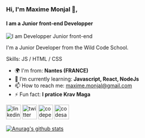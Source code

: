 ### Hi, I'm Maxime Monjal 👋,
#### I am a Junior front-end Developper
![I am Developper Junior front-end](https://media-exp1.licdn.com/dms/image/C5616AQEbU_ZrBhQY7g/profile-displaybackgroundimage-shrink_350_1400/0?e=1606348800&v=beta&t=Fgj7cdMBdtFAu1Ojbqn0gtxPgvw-s183yhhzaxIf8Ag)

I'm a Junior Developer from the Wild Code School.

Skills: JS / HTML / CSS

- 🌍  I'm from: **Nantes (FRANCE)**
- 🌱 I’m currently learning: **Javascript, React, NodeJs** 
- 📫 How to reach me: maxime.monjal@gmail.com 
- ⚡ Fun fact: **I pratice Krav Maga** 


[<img src='https://cdn.jsdelivr.net/npm/simple-icons@3.0.1/icons/linkedin.svg' alt='linkedin' height='40'>](https://www.linkedin.com/in/maxime-monjal-79a777199/)  [<img src='https://cdn.jsdelivr.net/npm/simple-icons@3.0.1/icons/twitter.svg' alt='twitter' height='40'>](https://twitter.com/Maximecode)  [<img src='https://cdn.jsdelivr.net/npm/simple-icons@3.0.1/icons/codepen.svg' alt='codepen' height='40'>](https://codepen.io/Monjal)  [<img src='https://cdn.jsdelivr.net/npm/simple-icons@3.0.1/icons/codesandbox.svg' alt='codesandbox' height='40'>](https://codesandbox.io/u/Maxime-Monjal)  



[![Anurag's github stats](https://github-readme-stats.vercel.app/api?username=Maxime-Monjal)](https://github.com/anuraghazra/github-readme-stats)
